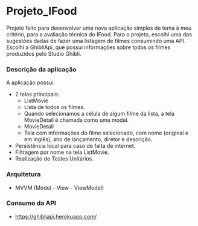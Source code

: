 # Projeto_IFood
Projeto feito para desenvolver uma nova aplicação simples de tema à meu critério, para a avaliação técnica do IFood. Para o projeto, escolhi uma das sugestões dadas de fazer uma listagem de filmes consumindo uma API. Escolhi a GhibliApi, que possui informações sobre todos os filmes produzidos pelo Studio Ghibli.

### Descrição da aplicação

A aplicação possui:
- 2 telas principais:
  -  ListMovie 
    -  Lista de todos os filmes.
    -  Quando selecionamos a célula de algum filme da lista, a tela MovieDetail é chamada como uma modal.
  -  MovieDetail 
    -  Tela com informações do filme selecionado, com nome (original e em inglês), ano de lançamento, diretor e descrição.
- Persistência local para caso de falta de internet.
- Filtragem por nome na tela ListMovie.
- Realização de Testes Unitários.

### Arquitetura

- MVVM (Model - View - ViewModel)

### Consumo da API
- https://ghibliapi.herokuapp.com/
